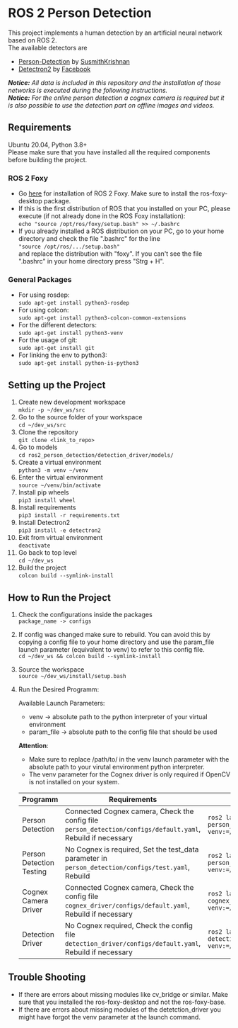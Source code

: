 # ROS 2 Person Detection #

This project implements a human detection by an artificial neural network based on ROS 2.  
The available detectors are

* [Person-Detection](https://github.com/SusmithKrishnan/person-detection) by [SusmithKrishnan](https://github.com/SusmithKrishnan)
* [Detectron2](https://github.com/facebookresearch/detectron2) by [Facebook](https://github.com/facebookresearch)

*__Notice:__ All data is included in this repository and the installation of those networks is executed during the following instructions.*  
*__Notice:__ For the online person detection a cognex camera is required but it is also possible to use the detection part on offline images and videos.*

## Requirements ##

Ubuntu 20.04, Python 3.8+  
Please make sure that you have installed all the required components before building the project.

### ROS 2 Foxy ###

* Go [here](https://index.ros.org/doc/ros2/Installation/Foxy/Linux-Install-Debians/) for installation of ROS 2 Foxy. Make sure to install the ros-foxy-desktop package.  
* If this is the first distribution of ROS that you installed on your PC, please execute (if not already done in the ROS Foxy installation):  
`echo "source /opt/ros/foxy/setup.bash" >> ~/.bashrc`  
* If you already installed a ROS distribution on your PC, go to your home directory and check the file ".bashrc" for the line  
`"source /opt/ros/.../setup.bash"`  
and replace the distribution with "foxy". If you can't see the file ".bashrc" in your home directory press "Strg + H".


### General Packages ###

* For using rosdep:  
`sudo apt-get install python3-rosdep`
* For using colcon:  
`sudo apt-get install python3-colcon-common-extensions`
* For the different detectors:  
`sudo apt-get install python3-venv`
* For the usage of git:  
`sudo apt-get install git`
* For linking the env to python3:  
`sudo apt-get install python-is-python3`


## Setting up the Project ##

1. Create new development workspace  
`mkdir -p ~/dev_ws/src`
2. Go to the source folder of your workspace  
`cd ~/dev_ws/src`
3. Clone the repository  
`git clone <link_to_repo>`
4. Go to models  
`cd ros2_person_detection/detection_driver/models/`
5. Create a virtual environment  
`python3 -m venv ~/venv`
6. Enter the virtual environment  
`source ~/venv/bin/activate`
7. Install pip wheels  
`pip3 install wheel`
8. Install requirements  
`pip3 install -r requirements.txt`
9. Install Detectron2  
`pip3 install -e detectron2`
10. Exit from virtual environment  
`deactivate`
11. Go back to top level  
`cd ~/dev_ws`
12. Build the project  
`colcon build --symlink-install`


## How to Run the Project ##

1. Check the configurations inside the packages  
`package_name -> configs`
2. If config was changed make sure to rebuild. You can avoid this by copying a config file to your home directory and use the param_file launch parameter (equivalent to venv) to refer to this config file.  
`cd ~/dev_ws && colcon build --symlink-install`
3. Source the workspace  
`source ~/dev_ws/install/setup.bash`
4. Run the Desired Programm:  

    Available Launch Parameters:
    
    * venv -> absolute path to the python interpreter of your virtual environment
    * param_file -> absolute path to the config file that should be used
    
    **Attention**:
    
    * Make sure to replace /path/to/ in the venv launch parameter with the absolute path to your virutal environment python interpreter.  
    * The venv parameter for the Cognex driver is only required if OpenCV is not installed on your system.

    Programm                 | Requirements                                                                                               | Command
    ---                      | ---                                                                                                        | ---
    Person Detection         | Connected Cognex camera, Check the config file `person_detection/configs/default.yaml`, Rebuild if necessary | `ros2 launch person_detection person_detection.launch.py venv:=/path/to/venv/bin/python`
    Person Detection Testing | No Cognex is required, Set the test_data parameter in `person_detection/configs/test.yaml`, Rebuild          | `ros2 launch person_detection person_detection_test.launch.py venv:=/path/to/venv/bin/python`
    Cognex Camera Driver     | Connected Cognex camera, Check the config file `cognex_driver/configs/default.yaml`, Rebuild if necessary    | `ros2 launch cognex_driver cognex_driver.launch.py venv:=/path/to/venv/bin/python`
    Detection Driver         | No Cognex required, Check the config file `detection_driver/configs/default.yaml`, Rebuild if necessary         | `ros2 launch detection_driver detection_driver.launch.py venv:=/path/to/venv/bin/python`


## Trouble Shooting ##

* If there are errors about missing modules like cv_bridge or similar. Make sure that you installed the ros-foxy-desktop and not the ros-foxy-base.
* If there are errors about missing modules of the detetction_driver you might have forgot the venv parameter at the launch command.

